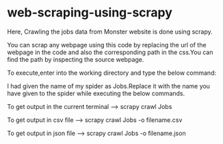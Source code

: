 # web-scraping-using-scrapy
Here, Crawling the jobs data from Monster website is done using scrapy.

You can scrap any webpage using this code by replacing the url of the webpage in the code and also the corresponding path in the css.You can find the path by inspecting the source webpage.

To execute,enter into the working directory and type the below command:

I had given the name of my spider as Jobs.Replace it with the name you have given to the spider while executing the below commands.

To get output in the current terminal
--> scrapy crawl Jobs

To get output in csv file
--> scrapy crawl Jobs -o filename.csv

To get output in json file
--> scrapy crawl Jobs -o filename.json
